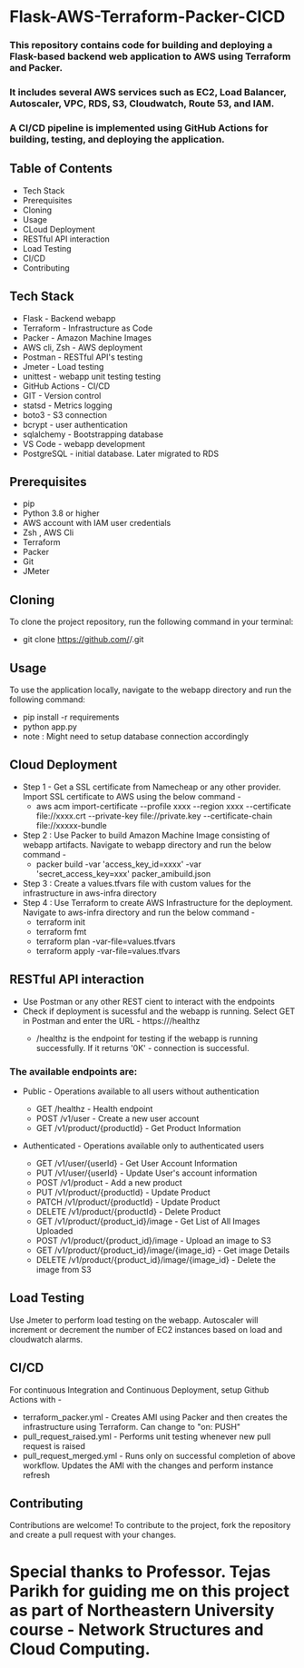# Flask-AWS-Terraform-Packer-CICD
### This repository contains code for building and deploying a Flask-based backend web application to AWS using Terraform and Packer.
### It includes several AWS services such as EC2, Load Balancer, Autoscaler, VPC, RDS, S3, Cloudwatch, Route 53, and IAM.
### A CI/CD pipeline is implemented using GitHub Actions for building, testing, and deploying the application.

## Table of Contents
- Tech Stack
- Prerequisites
- Cloning
- Usage
- CLoud Deployment
- RESTful API interaction
- Load Testing
- CI/CD
- Contributing

## Tech Stack
- Flask - Backend webapp
- Terraform - Infrastructure as Code
- Packer - Amazon Machine Images
- AWS cli, Zsh - AWS deployment 
- Postman - RESTful API's testing
- Jmeter - Load testing
- unittest - webapp unit testing testing
- GitHub Actions - CI/CD
- GIT - Version control
- statsd - Metrics logging
- boto3 - S3 connection
- bcrypt - user authentication
- sqlalchemy - Bootstrapping database
- VS Code - webapp development
- PostgreSQL - initial database. Later migrated to RDS

## Prerequisites
- pip
- Python 3.8 or higher
- AWS account with IAM user credentials
- Zsh , AWS Cli
- Terraform
- Packer
- Git
- JMeter

## Cloning
To clone the project repository, run the following command in your terminal:
  - git clone https://github.com/<your-github-username>/<your-repo-name>.git

## Usage
To use the application locally, navigate to the webapp directory and run the following command:
  - pip install -r requirements
  - python app.py
  - note : Might need to setup database connection accordingly

## Cloud Deployment
- Step 1 - Get a SSL certificate from Namecheap or any other provider. Import SSL certificate to AWS using the below command -
  - aws acm import-certificate --profile xxxx --region xxxx --certificate file://xxxx.crt --private-key file://private.key --certificate-chain file://xxxxx-bundle
- Step 2 : Use Packer to build Amazon Machine Image consisting of webapp artifacts. Navigate to webapp directory and run the below command -
  - packer build -var 'access_key_id=xxxx' -var 'secret_access_key=xxx' packer_amibuild.json
- Step 3 : Create a values.tfvars file with custom values for the infrastructure in aws-infra directory
- Step 4 : Use Terraform to create AWS Infrastructure for the deployment. Navigate to aws-infra directory and run the below command -
  - terraform init
  - terraform fmt
  - terraform plan -var-file=values.tfvars
  - terraform apply -var-file=values.tfvars

## RESTful API interaction
- Use Postman or any other REST cient to interact with the endpoints
- Check if deployment is sucessful and the webapp is running. Select GET in Postman and enter the URL - https://<domain>/healthz
  - /healthz is the endpoint for testing if the webapp is running successfully. 
If it returns '0K' - connection is successful.
### The available endpoints are:
- Public - Operations available to all users without authentication
  - GET /healthz - Health endpoint
  - POST /v1/user - Create a new user account
  - GET /v1/product/{productId} - Get Product Information

- Authenticated - Operations available only to authenticated users
  - GET /v1/user/{userId} - Get User Account Information
  - PUT /v1/user/{userId} - Update User's account information
  - POST /v1/product - Add a new product
  - PUT /v1/product/{productId} - Update Product
  - PATCH /v1/product/{productId} - Update Product
  - DELETE /v1/product/{productId} - Delete Product
  - GET /v1/product/{product_id}/image - Get List of All Images Uploaded
  - POST /v1/product/{product_id}/image - Upload an image to S3
  - GET /v1/product/{product_id}/image/{image_id} - Get image Details
  - DELETE /v1/product/{product_id}/image/{image_id} - Delete the image from S3

## Load Testing
Use Jmeter to perform load testing on the webapp. Autoscaler will increment or decrement the number of EC2 instances based on load and cloudwatch alarms.

## CI/CD 
For continuous Integration and Continuous Deployment, setup Github Actions with -
- terraform_packer.yml - Creates AMI using Packer and then creates the infrastructure using Terraform. Can change to "on: PUSH"
- pull_request_raised.yml - Performs unit testing whenever new pull request is raised
- pull_request_merged.yml - Runs only on successful completion of above workflow. Updates the AMI with the changes and perform instance refresh

## Contributing
Contributions are welcome! To contribute to the project, fork the repository and create a pull request with your changes.

# Special thanks to Professor. Tejas Parikh for guiding me on this project as part of Northeastern University course - Network Structures and Cloud Computing.
